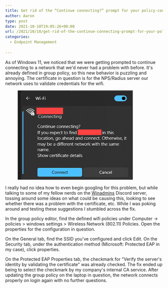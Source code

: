 ```yaml
---
title: Get rid of the “Continue connecting?” prompt for your policy-configured wifi networks
author: Aaron
type: post
date: 2021-10-18T19:05:26+00:00
url: /2021/10/18/get-rid-of-the-continue-connecting-prompt-for-your-policy-configured-wifi-networks/
categories:
  - Endpoint Management

---
```

 

As of Windows 11, we noticed that we were getting prompted to continue connecting to a network that we'd never had a problem with before. It's already defined in group policy, so this new behavior is puzzling and annoying. The certificate in question is for the NPS/Radius server our network uses to validate credentials for the wifi. <figure class="wp-block-image size-large">

![](image.png) </figure> 

I really had no idea how to even begin googling for this problem, but while talking to some of my fellow nerds on the [Winadmins](http://winadmins.io/) Discord server, tossing around some ideas on what could be causing this, looking to see whether there was a problem with the certificate, etc. While I was poking around and testing these suggestions I stumbled across the fix.

In the group policy editor, find the defined wifi policies under Computer -> policies > windows settings > Wireless Network (802.11) Policies. Open the properties for the configuration in question. 

On the General tab, find the SSID you've configured and click Edit. On the Security tab, under the authentication method (Microsoft: Protected EAP in my case), click properties. 

On the Protected EAP Properties tab, the checkmark for "Verify the server's identity by validating the certificate" was already checked. The fix ended up being to select the checkmark by my company's internal CA service. After updating the group policy on the laptop in question, the network connects properly on login again with no further questions.
